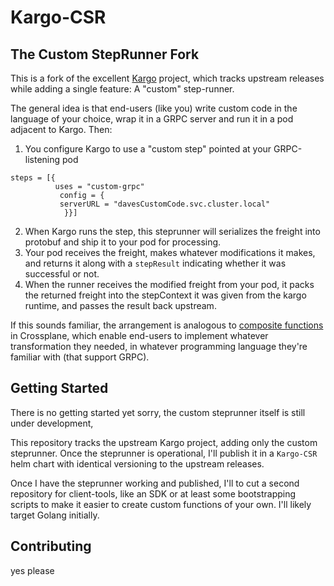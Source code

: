 # Kargo-CSR
## The Custom StepRunner Fork

This is a fork of the excellent [Kargo](kargo.io) project, which tracks upstream releases while adding a single feature: A "custom" step-runner.

The general idea is that end-users (like you) write custom code in the language of your choice, wrap it in a GRPC server and run it in a pod adjacent to Kargo. Then:

1. You configure Kargo to use a "custom step" pointed at your GRPC-listening pod
```
steps = [{
          uses = "custom-grpc"
           config = {
           serverURL = "davesCustomCode.svc.cluster.local"
            }}]
```
2. When Kargo runs the step, this steprunner will serializes the freight into protobuf and ship it to your pod for processing.
3. Your pod receives the freight, makes whatever modifications it makes, and returns it along with a `stepResult` indicating whether it was successful or not.
4. When the runner receives the modified freight from your pod, it packs the returned freight into the stepContext it was given from the kargo runtime, and passes the result back upstream.

If this sounds familiar, the arrangement is analogous to [composite functions](https://docs.crossplane.io/latest/concepts/compositions/#write-a-composition-function) in Crossplane, which enable end-users to implement whatever transformation they needed, in whatever programming language they're familiar with (that support GRPC). 

## Getting Started
There is no getting started yet sorry, the custom steprunner itself is still under development, 

This repository tracks the upstream Kargo project, adding only the custom steprunner. Once the steprunner is operational, I'll publish it in a `Kargo-CSR` helm chart with identical versioning to the upstream releases.

Once I have the steprunner working and published, I'll to cut a second repository for client-tools, like an SDK or at least some bootstrapping scripts to make it easier to create custom functions of your own. I'll likely target Golang initially.

## Contributing
yes please

